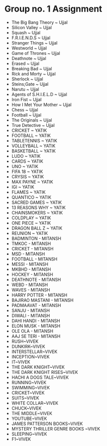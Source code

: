 # Group no. 1 Assignment

- The Big Bang Theory ~ Ujjal
- Silicon Valley ~ Ujjal
- Squash ~ Ujjal
- F.R.I.E.N.D.S ~ Ujjal
- Stranger Things ~ Ujjal
- Westworld ~ Ujjal
- Game of Thrones ~ Ujjal
- Deathnote ~ Ujjal
- Erased ~ Ujjal
- Breaking Bad ~ Ujjal
- Rick and Morty ~ Ujjal
- Sherlock ~ Ujjal
- Steins;Gate ~ Ujjal
- Narutu ~ Ujjal
- Agents of S.H.I.E.L.D ~ Ujjal
- Iron Fist ~ Ujjal
- How I Met Your Mother ~ Ujjal
- Chess ~ Ujjal
- Football ~ Ujjal
- The Originals ~ Ujjal
- True Detective ~ Ujjal
- CRICKET ~ YATIK
- FOOTBALL ~ YATIK
- TABLETENNIS ~ YATIK
- VOLLEYBALL ~ YATIK
- BASKETBALL ~ YATIK
- LUDO ~ YATIK
- CARDS ~ YATIK
- UNO ~ YATIK
- FIFA 18 ~ YATIK
- CRYSIS ~ YATIK
- MAX PAYNE ~ YATIK
- IGI ~ YATIK
- FLAMES ~ YATIK
- QUANTICO ~ YATIK
- SACRED GAMES ~ YATIK
- 13 REASONS WHY ~ YATIK
- CHAINSMOKERS ~ YATIK
- COLDPLAY ~ YATIK
- ONE PIECE ~ YATIK
- DRAGON BALL Z ~ YATIK
- REUNION ~ YATIK
- BADMINTON - MITANSH
- TMKOC - MITANSH 
- CRICKET - MITANSH
- MSD - MITANSH
- FOOTBALL - MITANSH
- MESSI - MITANSH
- MKBHD - MITANSH
- HOCKEY - MITANSH
- DEATHNOTE - MITANSH
- WEBD - MITANSH
- WAVES - MITANSH
- HARRY POTTER - MITANSH
- BAJIRAO MASTANI - MITANSH
- PADMAAVAT - MITANSH
- SANJU - MITANSH
- DIWALI - MITANSH
- DAHI HANDI - MITANSH
- ELON MUSK - MITANSH
- OLE OLA - MITANSH
- AAJ SE TERI - MITANSH 
- RUSH~VIVEK
- DUNKIRK~VIVEK
- INTERSTELLAR~VIVEK
- INCEPTION~VIVEK
- IT~VIVEK
- THE DARK KNIGHT~VIVEK
- THE DARK KNIGHT RISES~VIVEK
- HACHI A DOGS TALE~VIVEK
- RUNNING~VIVEK
- SWIMMING~VIVEK
- CRICKET~VIVEK
- SUITS~VIVEK
- WHITE COLLAR~VIVEK
- CHUCK~VIVEK
- THE MIDDLE~VIVEK
- YOUTUBE~VIVEK
- JAMES PATTERSON BOOKS~VIVEK
- MYSTERY THRILLER GENRE BOOKS ~VIVEK
- SLEEPING~VIVEK
- F1~VIVEK

